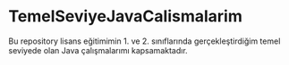 # TemelSeviyeJavaCalismalarim
Bu repository lisans eğitimimin 1. ve 2. sınıflarında gerçekleştirdiğim temel seviyede olan Java çalışmalarımı kapsamaktadır.
